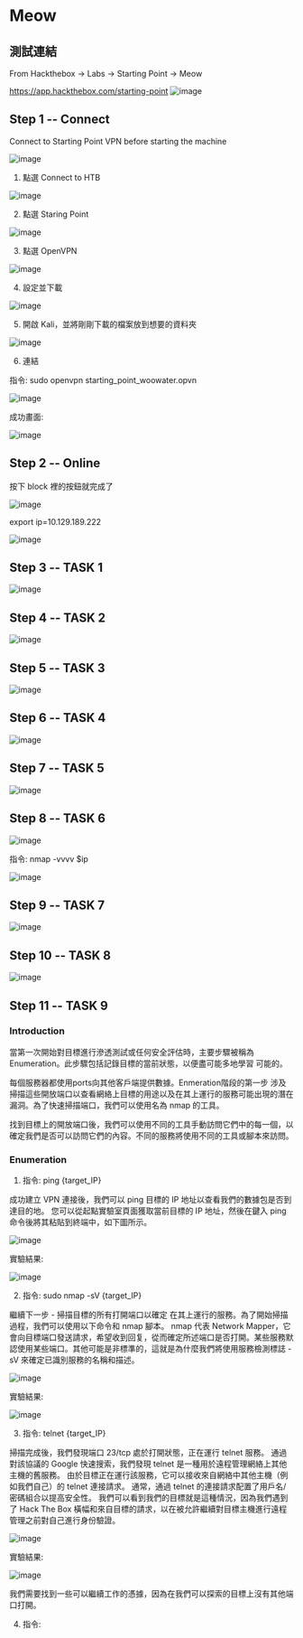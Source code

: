 # Meow
## 測試連結
From Hackthebox -> Labs -> Starting Point -> Meow

https://app.hackthebox.com/starting-point
![image](https://user-images.githubusercontent.com/22366572/148695705-c3c35ab6-c129-4047-93b9-33f5606927b3.png)

## Step 1 -- Connect
Connect to Starting Point VPN before starting the machine

![image](https://user-images.githubusercontent.com/22366572/148696551-29dc1991-d3dc-4fc3-8c36-dc349909f713.png)

1. 點選 Connect to HTB

![image](https://user-images.githubusercontent.com/22366572/148696702-d99f7f6b-b1f8-4ff2-8e87-707a38c1e36e.png)

2. 點選 Staring Point

![image](https://user-images.githubusercontent.com/22366572/148696738-acfc5d81-2ad1-4519-b373-0d6ba1afd48a.png)

3. 點選 OpenVPN

![image](https://user-images.githubusercontent.com/22366572/148696764-4ccb65d0-2eff-4f3e-8317-f19989d84ddc.png)

4. 設定並下載

![image](https://user-images.githubusercontent.com/22366572/148696831-f32ca261-f3aa-4b23-8cbb-8243156b97a8.png)

5. 開啟 Kali，並將剛剛下載的檔案放到想要的資料夾

![image](https://user-images.githubusercontent.com/22366572/148697292-eb54bb14-b93d-4616-9155-cbffe5758a43.png)

6. 連結

指令: sudo openvpn starting_point_woowater.opvn

![image](https://user-images.githubusercontent.com/22366572/148697374-179b7595-78f5-402f-af67-38d4604328c4.png)

成功畫面:

![image](https://user-images.githubusercontent.com/22366572/148698322-74fd58e3-0b7e-49a1-84a6-7524e640a059.png)


## Step 2 -- Online

按下 block 裡的按鈕就完成了

![image](https://user-images.githubusercontent.com/22366572/148697497-df0168b2-62ee-43bf-b563-b7c17d8dba2c.png)

export ip=10.129.189.222

![image](https://user-images.githubusercontent.com/22366572/148698477-043cf303-708f-452e-8c04-573b5423341e.png)


## Step 3 -- TASK 1

![image](https://user-images.githubusercontent.com/22366572/148698526-93459e9a-993a-4d21-a1f0-43473ea07adb.png)

## Step 4 -- TASK 2

![image](https://user-images.githubusercontent.com/22366572/148698582-4277edb3-eb1e-4688-bfab-d43aa1949dba.png)

## Step 5 -- TASK 3

![image](https://user-images.githubusercontent.com/22366572/148698760-65bcbf6b-ea9e-487d-b008-f0087b718602.png)

## Step 6 -- TASK 4

![image](https://user-images.githubusercontent.com/22366572/148698868-7a289c43-4ece-45a2-b97e-e900674868b0.png)

## Step 7 -- TASK 5

![image](https://user-images.githubusercontent.com/22366572/148698932-49ab881f-6ae4-4a02-b7b9-dbb33454d0a1.png)

## Step 8 -- TASK 6

![image](https://user-images.githubusercontent.com/22366572/148699005-8de9152a-196a-41c7-a6e4-4cb11b0d8031.png)

指令: nmap -vvvv $ip

![image](https://user-images.githubusercontent.com/22366572/148699175-995b2a8e-9f57-4281-953d-ab0432d38bc7.png)

## Step 9 -- TASK 7

![image](https://user-images.githubusercontent.com/22366572/148699639-179eb7e8-8b5a-4bf7-ab75-82fb53c82843.png)

## Step 10 -- TASK 8

![image](https://user-images.githubusercontent.com/22366572/148699834-fd2ffed4-b7bf-4271-b75d-247c902ee242.png)

## Step 11 -- TASK 9

### Introduction

當第一次開始對目標進行滲透測試或任何安全評估時，主要步驟被稱為
Enumeration。此步驟包括記錄目標的當前狀態，以便盡可能多地學習
可能的。

每個服務器都使用ports向其他客戶端提供數據。Enmeration階段的第一步
涉及掃描這些開放端口以查看網絡上目標的用途以及在其上運行的服務可能出現的潛在漏洞。為了快速掃描端口，我們可以使用名為 nmap 的工具。

找到目標上的開放端口後，我們可以使用不同的工具手動訪問它們中的每一個，以確定我們是否可以訪問它們的內容。不同的服務將使用不同的工具或腳本來訪問。

### Enumeration

1. 指令: ping {target_IP}

成功建立 VPN 連接後，我們可以 ping 目標的 IP 地址以查看我們的數據包是否到達目的地。 您可以從起點實驗室頁面獲取當前目標的 IP 地址，然後在鍵入 ping 命令後將其粘貼到終端中，如下圖所示。

![image](https://user-images.githubusercontent.com/22366572/148714349-7e28ec38-766f-47f4-ae0c-e1be39da0ed5.png)

實驗結果:

![image](https://user-images.githubusercontent.com/22366572/148708774-42fbfb3b-ab40-43a7-acd4-55cb90758e21.png)

2. 指令: sudo nmap -sV {target_IP}

繼續下一步 - 掃描目標的所有打開端口以確定
在其上運行的服務。為了開始掃描過程，我們可以使用以下命令和
nmap 腳本。 nmap 代表 Network Mapper，它會向目標端口發送請求，希望收到回复，從而確定所述端口是否打開。某些服務默認使用某些端口。其他可能是非標準的，這就是為什麼我們將使用服務檢測標誌 -sV 來確定已識別服務的名稱和描述。

![image](https://user-images.githubusercontent.com/22366572/148714406-dd4ab6a6-176e-44d8-8252-6d13db8e3d90.png)

實驗結果:

![image](https://user-images.githubusercontent.com/22366572/148712930-80754a96-dd40-4dd4-8660-0595460347b0.png)

3. 指令: telnet {target_IP}

掃描完成後，我們發現端口 23/tcp 處於打開狀態，正在運行 telnet 服務。 通過對該協議的 Google 快速搜索，我們發現 telnet 是一種用於遠程管理網絡上其他主機的舊服務。 由於目標正在運行該服務，它可以接收來自網絡中其他主機（例如我們自己）的 telnet 連接請求。 通常，通過 telnet 的連接請求配置了用戶名/密碼組合以提高安全性。 我們可以看到我們的目標就是這種情況，因為我們遇到了 Hack The Box 橫幅和來自目標的請求，以在被允許繼續對目標主機進行遠程管理之前對自己進行身份驗證。

![image](https://user-images.githubusercontent.com/22366572/148714454-c6be7c5c-db50-487d-8ffe-eda9c557756f.png)

實驗結果:

![image](https://user-images.githubusercontent.com/22366572/148714583-494d832b-6aaf-490e-a73b-f8e1b9bc516b.png)

我們需要找到一些可以繼續工作的憑據，因為在我們可以探索的目標上沒有其他端口打開。

4. 指令: 
